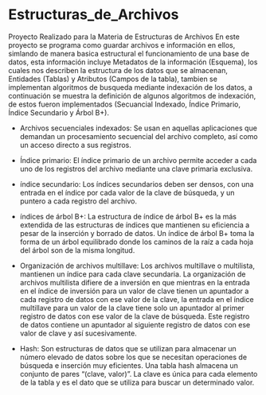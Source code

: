 # Estructuras_de_Archivos
Proyecto Realizado para la Materia de Estructuras de Archivos
En este proyecto se programa como guardar archivos e información en ellos, simlando de manera basica estructural
el funcionamiento de una base de datos, esta información incluye Metadatos de la información (Esquema), los cuales nos describen la estructura de los datos que se almacenan, Entidades (Tablas) y Atributos (Campos de la tabla), tambien se implementan algoritmos
de busqueda mediante indexación de los datos, a continuación se muestra la definición de algunos algoritmos de indexación, de estos fueron implementados (Secuancial Indexado, Índice Primario, Índice Secundario y Árbol B+).

-  Archivos secuenciales indexados: Se usan en aquellas
aplicaciones que demandan un procesamiento secuencial del archivo completo, así como
un acceso directo a sus registros.

- Índice primario: El índice primario de un archivo permite acceder a cada uno de los registros del
archivo mediante una clave primaria exclusiva.

- índice secundario: Los índices secundarios deben ser densos, con una entrada en el
índice por cada valor de la clave de búsqueda, y un puntero a cada registro del archivo. 

- índices de árbol B+: La estructura de índice de árbol B+ es la más extendida de las estructuras de índices
que mantienen su eficiencia a pesar de la inserción y borrado de datos. Un índice de árbol
B+ toma la forma de un árbol equilibrado donde los caminos de la raíz a cada hoja del
árbol son de la misma longitud.

- Organización de archivos multillave: Los archivos multillave o multilista, mantienen un índice para cada clave secundaria. La
organización de archivos multilista difiere de a inversión en que mientras en la entrada
en el índice de inversión para un valor de clave tienen un apuntador a cada registro de
datos con ese valor de la clave, la entrada en el índice multillave para un valor de la clave
tiene solo un apuntador al primer registro de datos con ese valor de la clave de búsqueda.
Este registro de datos contiene un apuntador al siguiente registro de datos con ese valor
de clave y así sucesivamente.

- Hash: Son estructuras de datos que se utilizan para almacenar un número elevado de datos
sobre los que se necesitan operaciones de búsqueda e inserción muy eficientes. Una
tabla hash almacena un conjunto de pares “(clave, valor)”. La clave es única para
cada elemento de la tabla y es el dato que se utiliza para buscar un determinado
valor.